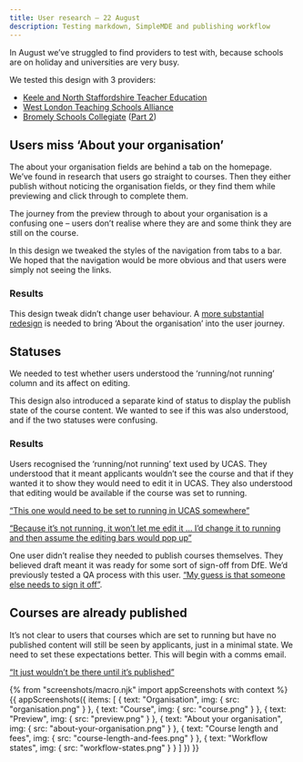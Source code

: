 ```yaml
---
title: User research – 22 August
description: Testing markdown, SimpleMDE and publishing workflow
---
```

In August we’ve struggled to find providers to test with, because schools are on holiday and universities are very busy.

We tested this design with 3 providers:

* [Keele and North Staffordshire Teacher Education](https://lookback.io/watch/kY9HWu5MJiJhgJ5yC)
* [West London Teaching Schools Alliance](https://lookback.io/watch/acQugHJ6r7QFpvkMQ)
* [Bromely Schools Collegiate](https://lookback.io/watch/QfEkvbkjW6uCJaLYJ) ([Part 2](https://lookback.io/watch/r7d8nZPwuqHCZNgpg))

## Users miss ‘About your organisation’

The about your organisation fields are behind a tab on the homepage. We’ve found in research that users go straight to courses. Then they either publish without noticing the organisation fields, or they find them while previewing and click through to complete them.

The journey from the preview through to about your organisation is a confusing one – users don’t realise where they are and some think they are still on the course.

In this design we tweaked the styles of the navigation from tabs to a bar. We hoped that the navigation would be more obvious and that users were simply not seeing the links.

### Results

This design tweak didn’t change user behaviour. A [more substantial redesign](/publish-teacher-training-courses/iteration-aug-23) is needed to bring ‘About the organisation’ into the user journey.

## Statuses

We needed to test whether users understood the ‘running/not running’ column and its affect on editing.

This design also introduced a separate kind of status to display the publish state of the course content. We wanted to see if this was also understood, and if the two statuses were confusing.

### Results

Users recognised the ‘running/not running’ text used by UCAS. They understood that it meant applicants wouldn’t see the course and that if they wanted it to show they would need to edit it in UCAS. They also understood that editing would be available if the course was set to running.

[“This one would need to be set to running in UCAS somewhere”](https://lookback.io/watch/kY9HWu5MJiJhgJ5yC?t=49m8s)

[“Because it’s not running, it won’t let me edit it … I’d change it to running and then assume the editing bars would pop up”](https://lookback.io/watch/acQugHJ6r7QFpvkMQ?t=1h55m0.26s)

One user didn’t realise they needed to publish courses themselves. They believed draft meant it was ready for some sort of sign-off from DfE. We’d previously tested a QA process with this user. [“My guess is that someone else needs to sign it off”](https://lookback.io/watch/QfEkvbkjW6uCJaLYJ?t=47m6s).

## Courses are already published

It’s not clear to users that courses which are set to running but have no published content will still be seen by applicants, just in a minimal state. We need to set these expectations better. This will begin with a comms email.

[“It just wouldn’t be there until it’s published”](https://lookback.io/watch/acQugHJ6r7QFpvkMQ?t=1h34m42.25s)

{% from "screenshots/macro.njk" import appScreenshots with context %}
{{ appScreenshots({
  items: [
    {
      text: "Organisation",
      img: { src: "organisation.png" }
    },
    {
      text: "Course",
      img: { src: "course.png" }
    },
    {
      text: "Preview",
      img: { src: "preview.png" }
    },
    {
      text: "About your organisation",
      img: { src: "about-your-organisation.png" }
    },
    {
      text: "Course length and fees",
      img: { src: "course-length-and-fees.png" }
    },
    {
      text: "Workflow states",
      img: { src: "workflow-states.png" }
    }
  ]
}) }}
